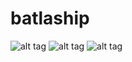 # batlaship

![alt tag](https://github.com/jangolare/Battleship/blob/master/res/images/img1.png)
![alt tag](https://github.com/jangolare/Battleship/blob/master/res/images/img2.png)
![alt tag](https://github.com/jangolare/Battleship/blob/master/res/images/img3.png)

